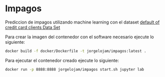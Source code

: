 # Impagos

Prediccion de impagos utilizando machine learning con el dataset [default of credit card clients Data Set](https://archive.ics.uci.edu/ml/datasets/default+of+credit+card+clients)

Para crear la imagen del contenedor con el software necesario ejecute lo siguiente:

```bash
docker build -f docker/Dockerfile -t jorgelojam/impagos:latest .
```

Para ejecutar el contenedor creado ejecute lo siguiente:

```bash
docker run -p 8888:8888 jorgelojam/impagos start.sh jupyter lab
```